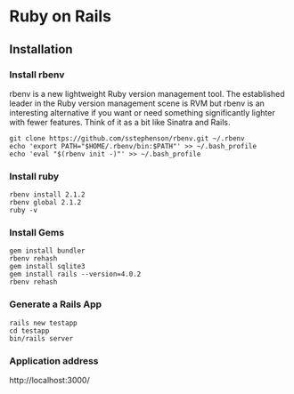 # Ruby on Rails

## Installation

### Install rbenv

rbenv is a new lightweight Ruby version management tool.
The established leader in the Ruby version management scene is RVM but rbenv is an interesting alternative if you want or need something significantly lighter with fewer features. Think of it as a bit like Sinatra and Rails.

```
git clone https://github.com/sstephenson/rbenv.git ~/.rbenv
echo 'export PATH="$HOME/.rbenv/bin:$PATH"' >> ~/.bash_profile
echo 'eval "$(rbenv init -)"' >> ~/.bash_profile
```

### Install ruby

```
rbenv install 2.1.2
rbenv global 2.1.2
ruby -v
```

### Install Gems

```
gem install bundler
rbenv rehash
gem install sqlite3
gem install rails --version=4.0.2
rbenv rehash
```

### Generate a Rails App

```
rails new testapp
cd testapp
bin/rails server
```

### Application address

http://localhost:3000/
